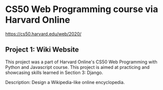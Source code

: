 # CS50 Web Programming course via Harvard Online
https://cs50.harvard.edu/web/2020/

## Project 1: Wiki Website

This project was a part of Harvard Online's CS50 Web Programming with Python and Javascript course. This project is aimed at practicing and showcasing skills learned in Section 3: Django.

Description: Design a Wikipedia-like online encyclopedia.
